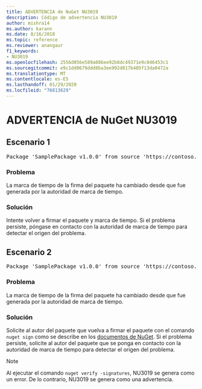 ```yaml
---
title: ADVERTENCIA de NuGet NU3019
description: Código de advertencia NU3019
author: mishra14
ms.author: karann
ms.date: 8/16/2018
ms.topic: reference
ms.reviewer: anangaur
f1_keywords:
- NU3019
ms.openlocfilehash: 2556d056e589a086ee92b8dc49371e9c046453c1
ms.sourcegitcommit: e9c1dd0679ddd8ba3ee992d817b405f13da0472a
ms.translationtype: MT
ms.contentlocale: es-ES
ms.lasthandoff: 01/29/2020
ms.locfileid: "76813629"
---
```

# <a name="nuget-warning-nu3019"></a>ADVERTENCIA de NuGet NU3019

## <a name="scenario-1"></a>Escenario 1

<pre>Package 'SamplePackage v1.0.0' from source 'https://contoso.com/index.json': The timestamp integrity check failed.</pre>

### <a name="issue"></a>Problema

La marca de tiempo de la firma del paquete ha cambiado desde que fue generada por la autoridad de marca de tiempo.


### <a name="solution"></a>Solución

Intente volver a firmar el paquete y marca de tiempo. Si el problema persiste, póngase en contacto con la autoridad de marca de tiempo para detectar el origen del problema.



## <a name="scenario-2"></a>Escenario 2

<pre>Package 'SamplePackage v1.0.0' from source 'https://contoso.com/index.json': The primary signature's timestamp integrity check failed.</pre>

### <a name="issue"></a>Problema

La marca de tiempo de la firma del paquete ha cambiado desde que fue generada por la autoridad de marca de tiempo.


### <a name="solution"></a>Solución

Solicite al autor del paquete que vuelva a firmar el paquete con el comando `nuget sign` como se describe en los [documentos de NuGet](../../create-packages/sign-a-package.md). Si el problema persiste, solicite al autor del paquete que se ponga en contacto con la autoridad de marca de tiempo para detectar el origen del problema.


> [!Note]
> Al ejecutar el comando `nuget verify -signatures`, NU3019 se genera como un error. De lo contrario, NU3019 se genera como una advertencia.
